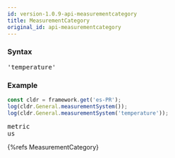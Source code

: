 ```yaml
---
id: version-1.0.9-api-measurementcategory
title: MeasurementCategory
original_id: api-measurementcategory
---
```


### Syntax

<pre class="syntax">
'temperature'
</pre>

### Example

```typescript
const cldr = framework.get('es-PR');
log(cldr.General.measurementSystem());
log(cldr.General.measurementSystem('temperature'));
```
<pre class="output">
metric
us
</pre>


{%refs MeasurementCategory}
